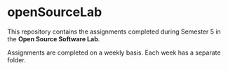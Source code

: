 # openSourceLab
This repository contains the assignments completed during Semester 5 in the **Open Source Software Lab**.

Assignments are completed on a weekly basis. Each week has a separate folder.
